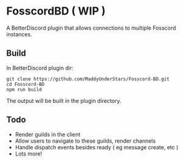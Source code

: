 # FosscordBD ( WIP )
A BetterDiscord plugin that allows connections to multiple Fosscord instances.

## Build
In BetterDiscord plugin dir:
```
git clone https://github.com/MaddyUnderStars/Fosscord-BD.git
cd Fosscord-BD
npm run build
```
The output will be built in the plugin directory.

## Todo

* Render guilds in the client
* Allow users to navigate to these guilds, render channels
* Handle dispatch events besides ready ( eg message create, etc )
* Lots more!